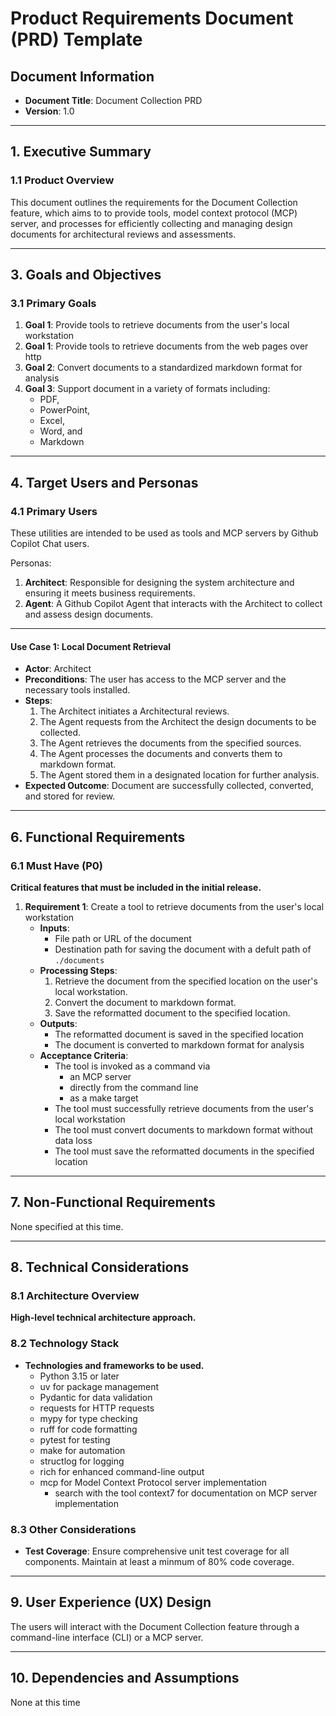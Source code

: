 # Product Requirements Document (PRD) Template

## Document Information
- **Document Title**: Document Collection PRD
- **Version**: 1.0

---

## 1. Executive Summary

### 1.1 Product Overview
This document outlines the requirements for the Document Collection feature, which aims to to provide tools, model context protocol (MCP) server, and processes for efficiently collecting and managing design documents for architectural reviews and assessments.

---

## 3. Goals and Objectives

### 3.1 Primary Goals
1. **Goal 1**: Provide tools to retrieve documents from the user's local workstation
1. **Goal 1**: Provide tools to retrieve documents from the web pages over http
2. **Goal 2**: Convert documents to a standardized markdown format for analysis
3. **Goal 3**: Support document in a variety of formats including:
   - PDF, 
   - PowerPoint,
   - Excel,
   - Word, and 
   - Markdown

---

## 4. Target Users and Personas

### 4.1 Primary Users
These utilities are intended to be used as tools and MCP servers by Github Copilot Chat users.

Personas:
1. **Architect**: Responsible for designing the system architecture and ensuring it meets business requirements.
2. **Agent**: A Github Copilot Agent that interacts with the Architect to collect and assess design documents.

---

#### Use Case 1: Local Document Retrieval
- **Actor**: Architect
- **Preconditions**: The user has access to the MCP server and the necessary tools installed.
- **Steps**: 
  1. The Architect initiates a Architectural reviews.
  2. The Agent requests from the Architect the design documents to be collected.
  3. The Agent retrieves the documents from the specified sources.
  4. The Agent processes the documents and converts them to markdown format.
  5. The Agent stored them in a designated location for further analysis.
- **Expected Outcome**: Document are successfully collected, converted, and stored for review.

---

## 6. Functional Requirements

### 6.1 Must Have (P0)
**Critical features that must be included in the initial release.**
1. **Requirement 1**: Create a tool to retrieve documents from the user's local workstation
   - **Inputs**: 
     - File path or URL of the document
     - Destination path for saving the document with a defult path of `./documents`
   - **Processing Steps**:
     1. Retrieve the document from the specified location on the user's local workstation.
     2. Convert the document to markdown format.
     3. Save the reformatted document to the specified location.
   - **Outputs**: 
     - The reformatted document is saved in the specified location
     - The document is converted to markdown format for analysis
   - **Acceptance Criteria**:
     - The tool is invoked as a command via 
       - an MCP server
       - directly from the command line
       - as a make target
     - The tool must successfully retrieve documents from the user's local workstation
     - The tool must convert documents to markdown format without data loss
     - The tool must save the reformatted documents in the specified location


---

## 7. Non-Functional Requirements

None specified at this time.

---

## 8. Technical Considerations

### 8.1 Architecture Overview
**High-level technical architecture approach.**

### 8.2 Technology Stack
   - **Technologies and frameworks to be used.**
     - Python 3.15 or later
     - uv for package management
     - Pydantic for data validation
     - requests for HTTP requests
     - mypy for type checking
     - ruff for code formatting
     - pytest for testing
     - make for automation
     - structlog for logging
     - rich for enhanced command-line output
     - mcp for Model Context Protocol server implementation
       - search with the tool context7 for documentation on MCP server implementation


### 8.3 Other Considerations
   - **Test Coverage**: Ensure comprehensive unit test coverage for all components. Maintain at least a minmum of 80% code coverage.

---

## 9. User Experience (UX) Design

The users will interact with the Document Collection feature through a command-line interface (CLI) or a MCP server. 

---

## 10. Dependencies and Assumptions

None at this time

